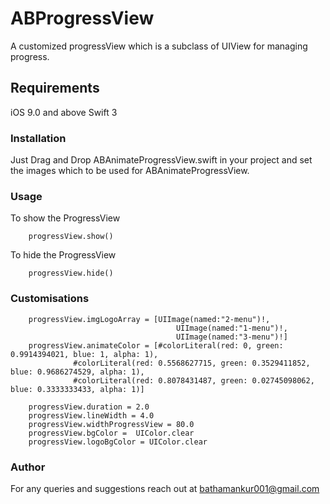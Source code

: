 # ABProgressView

A customized progressView which is a subclass of UIView for managing progress.

## Requirements

iOS 9.0 and above
Swift 3

### Installation
Just Drag and Drop ABAnimateProgressView.swift in your project and set the images which to be used for ABAnimateProgressView.

### Usage

To show the ProgressView

        progressView.show()

To hide the ProgressView

        progressView.hide()


### Customisations

        progressView.imgLogoArray = [UIImage(named:"2-menu")!,
                                         UIImage(named:"1-menu")!,
                                         UIImage(named:"3-menu")!]
        progressView.animateColor = [#colorLiteral(red: 0, green: 0.9914394021, blue: 1, alpha: 1),
                  #colorLiteral(red: 0.5568627715, green: 0.3529411852, blue: 0.9686274529, alpha: 1), 
                  #colorLiteral(red: 0.8078431487, green: 0.02745098062, blue: 0.3333333433, alpha: 1)]
        
        progressView.duration = 2.0
        progressView.lineWidth = 4.0
        progressView.widthProgressView = 80.0
        progressView.bgColor =  UIColor.clear
        progressView.logoBgColor = UIColor.clear
        
        
 ### Author
For any queries and suggestions reach out at bathamankur001@gmail.com
